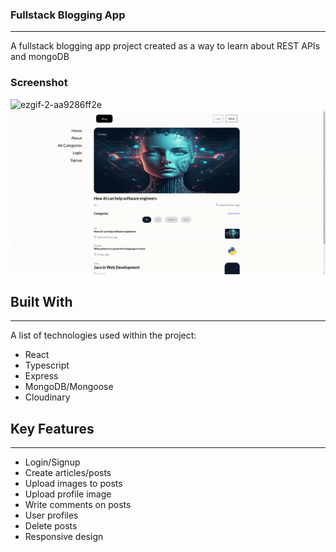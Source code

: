 ### Fullstack Blogging App
***
A fullstack blogging app project created as a way to learn about REST APIs and mongoDB
### Screenshot
![ezgif-2-aa9286ff2e](https://github.com/un1i1led/blogFront/blob/main/src/assets/ezgif-2-aa9286ff2e.gif)
![ezgif-big](https://github.com/un1i1led/blogFront/blob/main/src/assets/ezgif-big.gif)
## Built With
***
A list of technologies used within the project:
* React
* Typescript
* Express
* MongoDB/Mongoose
* Cloudinary
## Key Features
***
* Login/Signup
* Create articles/posts
* Upload images to posts
* Upload profile image
* Write comments on posts
* User profiles
* Delete posts
* Responsive design
